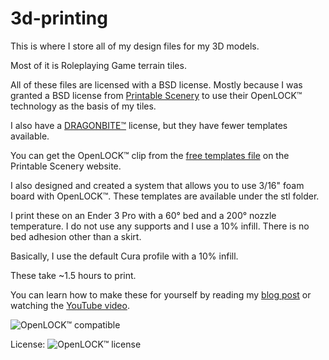 # 3d-printing
This is where I store all of my design files for my 3D models.

Most of it is Roleplaying Game terrain tiles.

All of these files are licensed with a BSD license. Mostly because I was granted a BSD license from [Printable Scenery](https://www.printablescenery.com/) to use their OpenLOCK™ technology as the basis of my tiles.

I also have a [DRAGONBITE™](http://www.fatdragongames.com/fdgfiles/?p=4240) license, but they have fewer templates available.

You can get the OpenLOCK™ clip from the [free templates file](https://www.printablescenery.com/product/open-lock/) on the Printable Scenery website.

I also designed and created a system that allows you to use 3/16" foam board with OpenLOCK™. These templates are available under the stl folder.

I print these on an Ender 3 Pro with a 60° bed and a 200° nozzle temperature. I do not use any supports and I use a 10% infill. There is no bed adhesion other than a skirt.

Basically, I use the default Cura profile with a 10% infill.

These take ~1.5 hours to print.

You can learn how to make these for yourself by reading my [blog post](https://cerkit.com/2018/12/24/3d-printed-terrain/) or watching the [YouTube video](https://youtu.be/mtQGg3wtoMk).

![OpenLOCK™ compatible](https://cerkit.com/content/images/2018/12/OpenLOCK-compatible.png)

License:
![OpenLOCK™ license](https://www.printablescenery.com/wp-content/uploads/2018/12/Michael-Earls-OpenLOCK-Licence.jpg)